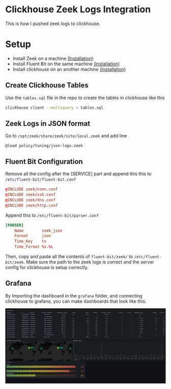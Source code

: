 # Clickhouse Zeek Logs Integration

This is how I pushed zeek logs to clickhouse.

# Setup

- Install Zeek on a machine [(Installation)](https://software.opensuse.org//download.html?project=security:zeek&package=zeek)
- Install Fluent Bit on the same machine [(Installation)](https://docs.fluentbit.io/manual/installation/getting-started-with-fluent-bit)
- Install clickhouse on an another machine [(Installation)](https://clickhouse.com/docs/en/install)

## Create Clickhouse Tables

Use the `tables.sql` file in the repo to create the tables in clickhouse like this

```bash
clickhouse client --multiquery < tables.sql
```

## Zeek Logs in JSON format

Go to `/opt/zeek/share/zeek/site/local.zeek` and add line

```zeek
@load policy/tuning/json-logs.zeek
```

## Fluent Bit Configuration

Remove all the config after the [SERVICE] part and append this this to `/etc/fluent-bit/fluent-bit.conf`

```conf
@INCLUDE zeek/conn.conf
@INCLUDE zeek/ssh.conf
@INCLUDE zeek/dns.conf
@INCLUDE zeek/http.conf
```

Append this to `/etc/fluent-bit/parser.conf`

```conf
[PARSER]
    Name        zeek_json
    Format      json
    Time_Key    ts
    Time_Format %s.%L
```

Then, copy and paste all the contents of `fluent-bit/zeek/` to `/etc/fluent-bit/zeek`. Make sure the path to the zeek logs is correct and the server config for clickhouse is setup correctly.

## Grafana

By Importing the dashboard in the `grafana` folder, and connecting clickhouse to grafana, you can make dashboards that look like this.

![Dashboard 1 Image](./assets/dashboard-1.png)
